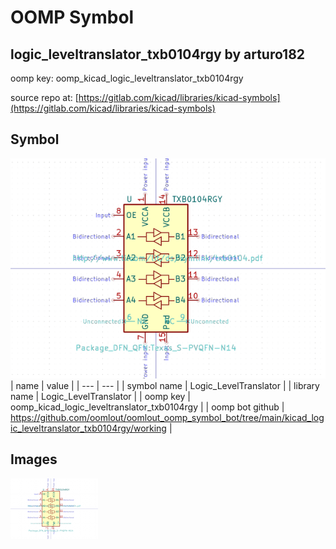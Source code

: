 # OOMP Symbol  
## logic_leveltranslator_txb0104rgy  by arturo182  
  
oomp key: oomp_kicad_logic_leveltranslator_txb0104rgy  
  
source repo at: [https://gitlab.com/kicad/libraries/kicad-symbols](https://gitlab.com/kicad/libraries/kicad-symbols)  
## Symbol  
  
[![working.png](working_600.png)](working.png)  
| name | value | 
| --- | --- | 
| symbol name | Logic_LevelTranslator | 
| library name | Logic_LevelTranslator | 
| oomp key | oomp_kicad_logic_leveltranslator_txb0104rgy | 
| oomp bot github | https://github.com/oomlout/oomlout_oomp_symbol_bot/tree/main/kicad_logic_leveltranslator_txb0104rgy/working | 
## Images  
  
[![working.png](working_140.png)](working.png)  
